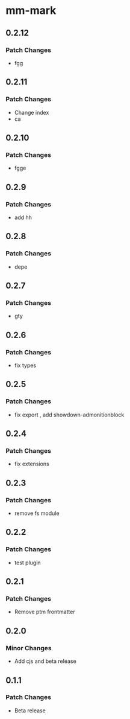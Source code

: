 # mm-mark

## 0.2.12

### Patch Changes

- fgg

## 0.2.11

### Patch Changes

- Change index
- ca

## 0.2.10

### Patch Changes

- fgge

## 0.2.9

### Patch Changes

- add hh

## 0.2.8

### Patch Changes

- depe

## 0.2.7

### Patch Changes

- gty

## 0.2.6

### Patch Changes

- fix types

## 0.2.5

### Patch Changes

- fix export , add showdown-admonitionblock

## 0.2.4

### Patch Changes

- fix extensions

## 0.2.3

### Patch Changes

- remove fs module

## 0.2.2

### Patch Changes

- test plugin

## 0.2.1

### Patch Changes

- Remove ptm frontmatter

## 0.2.0

### Minor Changes

- Add cjs and beta release

## 0.1.1

### Patch Changes

- Beta release
